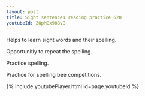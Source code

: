 ```yaml
---
layout: post
title: Sight sentences reading practice 620
youtubeId: ZQpMGx98BvI
---
```

 
 
Helps to learn sight words and their spelling.

Opportunitiy to repeat the spelling. 

Practice spelling. 
 
Practice for spelling bee competitions. 
 
{% include youtubePlayer.html id=page.youtubeId %}
 
 
